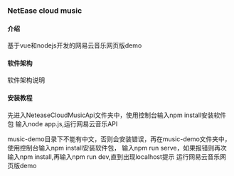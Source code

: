 ### NetEase cloud music

#### 介绍
基于vue和nodejs开发的网易云音乐网页版demo

#### 软件架构
软件架构说明


#### 安装教程

先进入NeteaseCloudMusicApi文件夹中，使用控制台输入npm install安装软件包
输入node app.js,运行网易云音乐API

music-demo目录下不能有中文，否则会安装错误，再在music-demo文件夹中，使用控制台输入npm install安装软件包，
输入npm run serve，如果报错则再次输入npm install,再输入npm run dev,直到出现localhost提示
运行网易云音乐网页版demo

